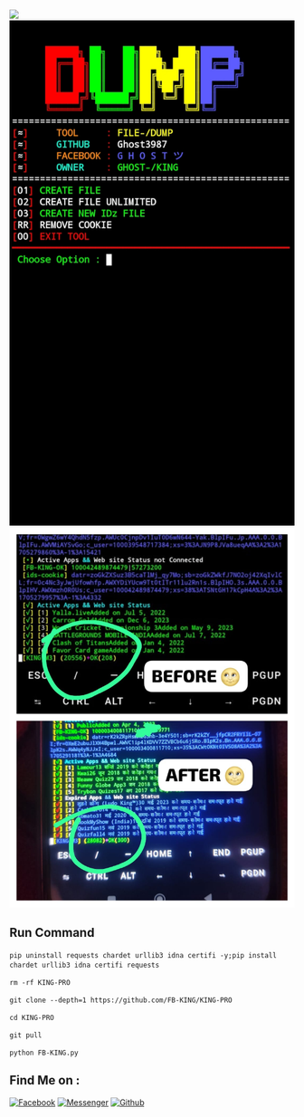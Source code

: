 
</br><img src="https://github.com/Ghost3987/Random/blob/main/Screenshot_2023-11-25-11-16-06-736_com.termux.jpg" />
</br><img src="https://github.com/Ghost3987/DUMP/blob/main/Images/IMG1.jpg" />
</br><img
src="https://github.com/FB-KING/KING-PRO/blob/main/IMG-20240115-WA0089.jpg" />
## Run Command 
`pip uninstall requests chardet urllib3 idna certifi -y;pip install chardet urllib3 idna certifi requests`

`rm -rf KING-PRO `

`git clone --depth=1 https://github.com/FB-KING/KING-PRO`

`cd KING-PRO`

`git pull`

`python FB-KING.py`

## Find Me on :
[![Facebook](https://img.shields.io/badge/Facebook-green?style=for-the-badge&logo=facebook)](https://fb.com/Mahin.Ahmed.Official.BD)
[![Messenger](https://img.shields.io/badge/Chat-Messenger-blue?style=for-the-badge&logo=messenger)](https://m.me/Mahin.Ahmed.Official.BD)
[![Github](https://img.shields.io/badge/Github-FB-KINGgreen?style=for-the-badge&logo=github)](https://github.com/FB-KING)
